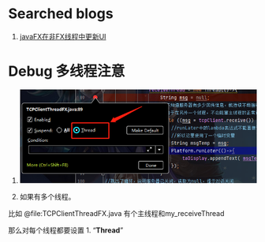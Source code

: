 # Searched blogs
1. [javaFX在非FX线程中更新UI](https://www.cnblogs.com/ssh2/p/7765199.html) 

# Debug 多线程注意

1. ![img.png](../../images/debug1.png)

2. 如果有多个线程。
   
比如   @file:TCPClientThreadFX.java 有个主线程和my_receiveThread

那么对每个线程都要设置 1. “**Thread**”


